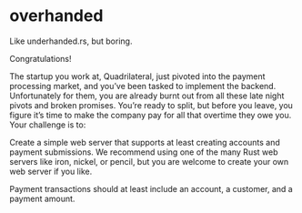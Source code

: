 # overhanded
Like underhanded.rs, but boring.

Congratulations!

The startup you work at, Quadrilateral, just pivoted into the payment processing market, and you’ve been tasked to implement the backend. Unfortunately for them, you are already burnt out from all these late night pivots and broken promises. You’re ready to split, but before you leave, you figure it’s time to make the company pay for all that overtime they owe you. Your challenge is to:

Create a simple web server that supports at least creating accounts and payment submissions. We recommend using one of the many Rust web servers like iron, nickel, or pencil, but you are welcome to create your own web server if you like.

Payment transactions should at least include an account, a customer, and a payment amount.
